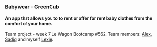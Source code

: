<h3>Babywear - GreenCub</h3>

<h4>An app that allows you to to rent or offer for rent baby clothes from the comfort of your home.</h4>

Team project - week 7 Le Wagon Bootcamp #562. 
Team members: [Alex](https://github.com/alex4tm), [Sadiq](https://github.com/sadiqalli) and myself [Lexie](https://github.com/lexie-claudia).
